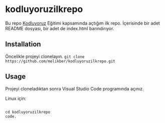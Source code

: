 # kodluyoruzilkrepo
Bu repo [Kodluyoruz](https://kodluyoruz.org) Eğitimi kapsamında açtığım ilk repo. İçerisinde bir adet README dosyası, bir adet de index.html barındırıyor.

## Installation

Öncelikle projeyi clonelayın.
`git clone https://github.com/melikber/kodluyoruzilkrepo.git`

## Usage

Projeyi cloneladıktan sonra Visual Studio Code programında açınız.

Linux için:

```

cd kodluyoruzilkrepo
code.

```